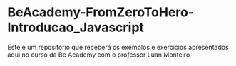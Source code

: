 # BeAcademy-FromZeroToHero-Introducao_Javascript
Este é um repositório que receberá os exemplos e exercícios apresentados aqui no curso da Be Academy com o professor Luan Monteiro
